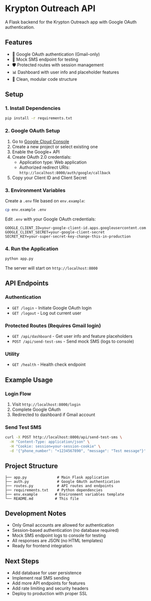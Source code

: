 # Krypton Outreach API

A Flask backend for the Krypton Outreach app with Google OAuth authentication.

## Features

- 🔐 Google OAuth authentication (Gmail-only)
- 📱 Mock SMS endpoint for testing
- 🛡️ Protected routes with session management
- 📊 Dashboard with user info and placeholder features
- 🚀 Clean, modular code structure

## Setup

### 1. Install Dependencies

```bash
pip install -r requirements.txt
```

### 2. Google OAuth Setup

1. Go to [Google Cloud Console](https://console.developers.google.com/)
2. Create a new project or select existing one
3. Enable the Google+ API
4. Create OAuth 2.0 credentials:
   - Application type: Web application
   - Authorized redirect URIs: `http://localhost:8000/auth/google/callback`
5. Copy your Client ID and Client Secret

### 3. Environment Variables

Create a `.env` file based on `env.example`:

```bash
cp env.example .env
```

Edit `.env` with your Google OAuth credentials:

```env
GOOGLE_CLIENT_ID=your-google-client-id.apps.googleusercontent.com
GOOGLE_CLIENT_SECRET=your-google-client-secret
SECRET_KEY=your-super-secret-key-change-this-in-production
```

### 4. Run the Application

```bash
python app.py
```

The server will start on `http://localhost:8000`

## API Endpoints

### Authentication
- `GET /login` - Initiate Google OAuth login
- `GET /logout` - Log out current user

### Protected Routes (Requires Gmail login)
- `GET /api/dashboard` - Get user info and feature placeholders
- `POST /api/send-test-sms` - Send mock SMS (logs to console)

### Utility
- `GET /health` - Health check endpoint

## Example Usage

### Login Flow
1. Visit `http://localhost:8000/login`
2. Complete Google OAuth
3. Redirected to dashboard if Gmail account

### Send Test SMS
```bash
curl -X POST http://localhost:8000/api/send-test-sms \
  -H "Content-Type: application/json" \
  -H "Cookie: session=your-session-cookie" \
  -d '{"phone_number": "+1234567890", "message": "Test message"}'
```

## Project Structure

```
├── app.py              # Main Flask application
├── auth.py             # Google OAuth authentication
├── routes.py           # API routes and endpoints
├── requirements.txt    # Python dependencies
├── env.example        # Environment variables template
└── README.md          # This file
```

## Development Notes

- Only Gmail accounts are allowed for authentication
- Session-based authentication (no database required)
- Mock SMS endpoint logs to console for testing
- All responses are JSON (no HTML templates)
- Ready for frontend integration

## Next Steps

- Add database for user persistence
- Implement real SMS sending
- Add more API endpoints for features
- Add rate limiting and security headers
- Deploy to production with proper SSL 
